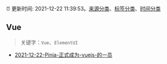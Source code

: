 :alarm_clock: 更新时间: 2021-12-22 11:39:53。[来源分类](../README.md)、[标签分类](../TAGS.md)、[时间分类](../TIMELINE.md)

## Vue


> 关键字：`Vue`、`ElementUI`



- [2021-12-22-Pinia-正式成为-vuejs-的一员](https://toutiao.io/k/oyiffyc) 